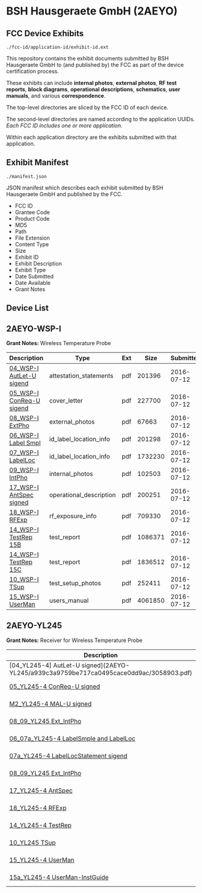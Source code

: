 # BSH Hausgeraete GmbH (2AEYO)
## FCC Device Exhibits

```
./fcc-id/application-id/exhibit-id.ext
```

This repository contains the exhibit documents submitted by BSH Hausgeraete GmbH to (and published by) the FCC as part of the device certification process.

These exhibits can include **internal photos**, **external photos**, **RF test reports**, **block diagrams**, **operational descriptions**, **schematics**, **user manuals**, and various **correspondence**.

The top-level directories are sliced by the FCC ID of each device.

The second-level directories are named according to the application UUIDs. *Each FCC ID includes one or more application.*

Within each application directory are the exhibits submitted with that application. 

## Exhibit Manifest

```
./manifest.json
```

JSON manifest which describes each exhibit submitted by BSH Hausgeraete GmbH and published by the FCC.

- FCC ID
- Grantee Code
- Product Code
- MD5
- Path
- File Extension
- Content Type
- Size
- Exhibit ID
- Exhibit Description
- Exhibit Type
- Date Submitted
- Date Available
- Grant Notes

## Device List
## 2AEYO-WSP-I
**Grant Notes:** Wireless Temperature Probe

| Description | Type | Ext | Size | Submitted | Available |
| ----------- | ---- | --- | ---- | --------- | --------- |
| [04_WSP-I AutLet-U sigend](2AEYO-WSP-I/a35626e9208ec5ce88593eec2041c261/3058854.pdf) | attestation_statements | pdf | 201396 | 2016-07-12 | 2016-07-12 |
| [05_WSP-I ConReq-U sigend](2AEYO-WSP-I/a35626e9208ec5ce88593eec2041c261/3058855.pdf) | cover_letter | pdf | 227700 | 2016-07-12 | 2016-07-12 |
| [08_WSP-I ExtPho](2AEYO-WSP-I/a35626e9208ec5ce88593eec2041c261/3058858.pdf) | external_photos | pdf | 67663 | 2016-07-12 | 2016-07-12 |
| [06_WSP-I Label Smpl](2AEYO-WSP-I/a35626e9208ec5ce88593eec2041c261/3058856.pdf) | id_label_location_info | pdf | 201298 | 2016-07-12 | 2016-07-12 |
| [07_WSP-I LabelLoc](2AEYO-WSP-I/a35626e9208ec5ce88593eec2041c261/3058857.pdf) | id_label_location_info | pdf | 1732230 | 2016-07-12 | 2016-07-12 |
| [09_WSP-I IntPho](2AEYO-WSP-I/a35626e9208ec5ce88593eec2041c261/3058859.pdf) | internal_photos | pdf | 102503 | 2016-07-12 | 2016-07-12 |
| [17_WSP-I AntSpec signed](2AEYO-WSP-I/a35626e9208ec5ce88593eec2041c261/3058880.pdf) | operational_description | pdf | 200251 | 2016-07-12 | 2016-07-12 |
| [18_WSP-I RFExp](2AEYO-WSP-I/a35626e9208ec5ce88593eec2041c261/3058881.pdf) | rf_exposure_info | pdf | 709330 | 2016-07-12 | 2016-07-12 |
| [14_WSP-I TestRep 15B](2AEYO-WSP-I/a35626e9208ec5ce88593eec2041c261/3058864.pdf) | test_report | pdf | 1086371 | 2016-07-12 | 2016-07-12 |
| [14_WSP-I TestRep 15C](2AEYO-WSP-I/a35626e9208ec5ce88593eec2041c261/3058865.pdf) | test_report | pdf | 1836512 | 2016-07-12 | 2016-07-12 |
| [10_WSP-I TSup](2AEYO-WSP-I/a35626e9208ec5ce88593eec2041c261/3058860.pdf) | test_setup_photos | pdf | 252411 | 2016-07-12 | 2016-07-12 |
| [15_WSP-I UserMan](2AEYO-WSP-I/a35626e9208ec5ce88593eec2041c261/3058866.pdf) | users_manual | pdf | 4061850 | 2016-07-12 | 2016-07-12 |
## 2AEYO-YL245
**Grant Notes:** Receiver for Wireless Temperature Probe

| Description | Type | Ext | Size | Submitted | Available |
| ----------- | ---- | --- | ---- | --------- | --------- |
| [04_YL245-4] AutLet-U signed](2AEYO-YL245/a939c3a9759be717ca0495cace0dd9ac/3058903.pdf) | attestation_statements | pdf | 201311 | 2016-07-12 | 2016-07-12 |
| [05_YL245-4 ConReq-U signed](2AEYO-YL245/a939c3a9759be717ca0495cace0dd9ac/3058904.pdf) | cover_letter | pdf | 228469 | 2016-07-12 | 2016-07-12 |
| [M2_YL245-4 MAL-U signed](2AEYO-YL245/a939c3a9759be717ca0495cace0dd9ac/3058919.pdf) | cover_letter | pdf | 406585 | 2016-07-12 | 2016-07-12 |
| [08_09_YL245 Ext_IntPho](2AEYO-YL245/a939c3a9759be717ca0495cace0dd9ac/3058907.pdf) | external_photos | pdf | 610525 | 2016-07-12 | 2016-07-12 |
| [06_07a_YL245-4 LabelSmple and LabelLoc](2AEYO-YL245/a939c3a9759be717ca0495cace0dd9ac/3058905.pdf) | id_label_location_info | pdf | 186605 | 2016-07-12 | 2016-07-12 |
| [07a_YL245-4 LabelLocStatement sigend](2AEYO-YL245/a939c3a9759be717ca0495cace0dd9ac/3058906.pdf) | id_label_location_info | pdf | 179095 | 2016-07-12 | 2016-07-12 |
| [08_09_YL245 Ext_IntPho](2AEYO-YL245/a939c3a9759be717ca0495cace0dd9ac/3058907.pdf) | internal_photos | pdf | 610525 | 2016-07-12 | 2016-07-12 |
| [17_YL245-4 AntSpec](2AEYO-YL245/a939c3a9759be717ca0495cace0dd9ac/3058917.pdf) | operational_description | pdf | 95056 | 2016-07-12 | 2016-07-12 |
| [18_YL245-4 RFExp](2AEYO-YL245/a939c3a9759be717ca0495cace0dd9ac/3058918.pdf) | rf_exposure_info | pdf | 701895 | 2016-07-12 | 2016-07-12 |
| [14_YL245-4 TestRep](2AEYO-YL245/a939c3a9759be717ca0495cace0dd9ac/3058912.pdf) | test_report | pdf | 5213159 | 2016-07-12 | 2016-07-12 |
| [10_YL245 TSup](2AEYO-YL245/a939c3a9759be717ca0495cace0dd9ac/3058908.pdf) | test_setup_photos | pdf | 116834 | 2016-07-12 | 2016-07-12 |
| [15_YL245-4 UserMan](2AEYO-YL245/a939c3a9759be717ca0495cace0dd9ac/3058913.pdf) | users_manual | pdf | 662688 | 2016-07-12 | 2016-07-12 |
| [15a_YL245-4 UserMan-InstGuide](2AEYO-YL245/a939c3a9759be717ca0495cace0dd9ac/3058914.pdf) | users_manual | pdf | 35607 | 2016-07-12 | 2016-07-12 |
